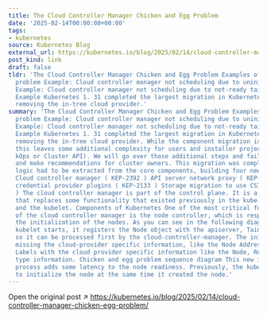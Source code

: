 ```yaml
---
title: The Cloud Controller Manager Chicken and Egg Problem
date: '2025-02-14T00:00:00+00:00'
tags:
- kubernetes
source: Kubernetes Blog
external_url: https://kubernetes.io/blog/2025/02/14/cloud-controller-manager-chicken-egg-problem/
post_kind: link
draft: false
tldr: 'The Cloud Controller Manager Chicken and Egg Problem Examples of the dependency
  problem Example: Cloud controller manager not scheduling due to uninitialized taint
  Example: Cloud controller manager not scheduling due to not-ready taint Our Recommendations
  Example Kubernetes 1. 31 completed the largest migration in Kubernetes history ,
  removing the in-tree cloud provider.'
summary: 'The Cloud Controller Manager Chicken and Egg Problem Examples of the dependency
  problem Example: Cloud controller manager not scheduling due to uninitialized taint
  Example: Cloud controller manager not scheduling due to not-ready taint Our Recommendations
  Example Kubernetes 1. 31 completed the largest migration in Kubernetes history ,
  removing the in-tree cloud provider. While the component migration is now done,
  this leaves some additional complexity for users and installer projects (for example,
  kOps or Cluster API). We will go over those additional steps and failure points
  and make recommendations for cluster owners. This migration was complex and some
  logic had to be extracted from the core components, building four new subsystems.
  Cloud controller manager ( KEP-2392 ) API server network proxy ( KEP-1281 ) kubelet
  credential provider plugins ( KEP-2133 ) Storage migration to use CSI ( KEP-625
  ) The cloud controller manager is part of the control plane. It is a critical component
  that replaces some functionality that existed previously in the kube-controller-manager
  and the kubelet. Components of Kubernetes One of the most critical functionalities
  of the cloud controller manager is the node controller, which is responsible for
  the initialization of the nodes. As you can see in the following diagram, when the
  kubelet starts, it registers the Node object with the apiserver, Tainting the node
  so it can be processed first by the cloud-controller-manager. The initial Node is
  missing the cloud-provider specific information, like the Node Addresses and the
  Labels with the cloud provider specific information like the Node, Region and Instance
  type information. Chicken and egg problem sequence diagram This new initialization
  process adds some latency to the node readiness. Previously, the kubelet was able
  to initialize the node at the same time it created the node.'
---
```

Open the original post ↗ https://kubernetes.io/blog/2025/02/14/cloud-controller-manager-chicken-egg-problem/
